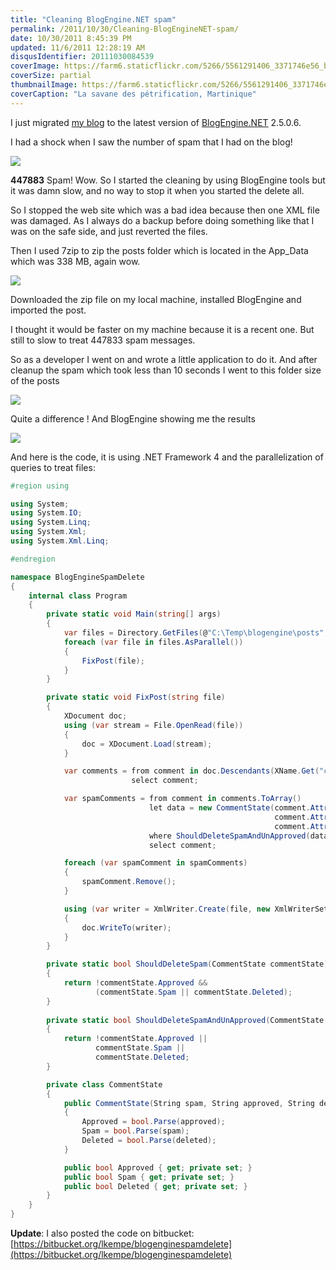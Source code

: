 ```yaml
---
title: "Cleaning BlogEngine.NET spam"
permalink: /2011/10/30/Cleaning-BlogEngineNET-spam/
date: 10/30/2011 8:45:39 PM
updated: 11/6/2011 12:28:19 AM
disqusIdentifier: 20111030084539
coverImage: https://farm6.staticflickr.com/5266/5561291406_3371746e56_b.jpg
coverSize: partial
thumbnailImage: https://farm6.staticflickr.com/5266/5561291406_3371746e56_q.jpg
coverCaption: "La savane des pétrification, Martinique"
---
```

<!--[![Martinique 2011](http://farm6.static.flickr.com/5136/5561350588_1d52c313f9_m.jpg)](http://www.flickr.com/photos/laurentkempe/5561350588/ "Martinique 2011 by Laurent Kempé, on Flickr")-->

I just migrated [my blog](http://http://www.laurentkempe.com/) to the latest version of [BlogEngine.NET](http://www.dotnetblogengine.net/) 2.5.0.6.
<!-- more -->

I had a shock when I saw the number of spam that I had on the blog! 

![](http://farm7.static.flickr.com/6225/6294439936_9e93d8ce72_o.png)

**447883** Spam! Wow. So I started the cleaning by using BlogEngine tools but it was damn slow, and no way to stop it when you started the delete all.

So I stopped the web site which was a bad idea because then one XML file was damaged. As I always do a backup before doing something like that I was on the safe side, and just reverted the files.

Then I used 7zip to zip the posts folder which is located in the App_Data which was 338 MB, again wow.

![](http://farm7.static.flickr.com/6112/6293933845_b413086a55_o.png)

Downloaded the zip file on my local machine, installed BlogEngine and imported the post.

I thought it would be faster on my machine because it is a recent one. But still to slow to treat 447833 spam messages.

So as a developer I went on and wrote a little application to do it. And after cleanup the spam which took less than 10 seconds I went to this folder size of the posts

![](http://farm7.static.flickr.com/6211/6294464822_9a3587d1da_o.png)

Quite a difference ! And BlogEngine showing me the results

![](http://farm7.static.flickr.com/6104/6294472166_5fcb56ab90_o.png)

And here is the code, it is using .NET Framework 4 and the parallelization of queries to treat files:

```csharp
#region using

using System;
using System.IO;
using System.Linq;
using System.Xml;
using System.Xml.Linq;

#endregion

namespace BlogEngineSpamDelete
{
    internal class Program
    {
        private static void Main(string[] args)
        {
            var files = Directory.GetFiles(@"C:\Temp\blogengine\posts", "*.xml");
            foreach (var file in files.AsParallel())
            {
                FixPost(file);
            }
        }

        private static void FixPost(string file)
        {
            XDocument doc;
            using (var stream = File.OpenRead(file))
            {
                doc = XDocument.Load(stream);
            }

            var comments = from comment in doc.Descendants(XName.Get("comment", String.Empty))
                           select comment;

            var spamComments = from comment in comments.ToArray()
                               let data = new CommentState(comment.Attribute("spam").Value,
                                                           comment.Attribute("approved").Value,
                                                           comment.Attribute("deleted").Value) 
                               where ShouldDeleteSpamAndUnApproved(data)
                               select comment;

            foreach (var spamComment in spamComments)
            {
                spamComment.Remove();
            }

            using (var writer = XmlWriter.Create(file, new XmlWriterSettings {Indent = true}))
            {
                doc.WriteTo(writer);
            }
        }

        private static bool ShouldDeleteSpam(CommentState commentState)
        {
            return !commentState.Approved && 
                   (commentState.Spam || commentState.Deleted);
        }
        
        private static bool ShouldDeleteSpamAndUnApproved(CommentState commentState)
        {
            return !commentState.Approved || 
                   commentState.Spam ||
                   commentState.Deleted;
        }

        private class CommentState
        {
            public CommentState(String spam, String approved, String deleted)
            {
                Approved = bool.Parse(approved);
                Spam = bool.Parse(spam);
                Deleted = bool.Parse(deleted);
            }

            public bool Approved { get; private set; }
            public bool Spam { get; private set; }
            public bool Deleted { get; private set; }
        }
    }
}
```

**Update**: I also posted the code on bitbucket: [https://bitbucket.org/lkempe/blogenginespamdelete](https://bitbucket.org/lkempe/blogenginespamdelete)
